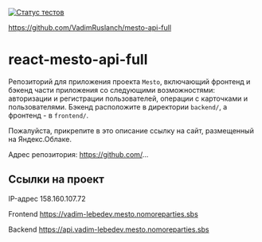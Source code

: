 [![Статус тестов](../../actions/workflows/tests.yml/badge.svg)](../../actions/workflows/tests.yml)

https://github.com/VadimRuslanch/mesto-api-full

# react-mesto-api-full
Репозиторий для приложения проекта `Mesto`, включающий фронтенд и бэкенд части приложения со следующими возможностями: авторизации и регистрации пользователей, операции с карточками и пользователями. Бэкенд расположите в директории `backend/`, а фронтенд - в `frontend/`. 
  
Пожалуйста, прикрепите в это описание ссылку на сайт, размещенный на Яндекс.Облаке.

Адрес репозитория: https://github.com/...

## Ссылки на проект

IP-адрес 158.160.107.72

Frontend https://vadim-lebedev.mesto.nomoreparties.sbs

Backend https://api.vadim-lebedev.mesto.nomoreparties.sbs
